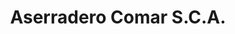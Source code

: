 ---
title: "Aserradero Comar S.C.A."
url: /ciudad-autonoma-de-buenos-aires/aserradero-comar-s-c-a/
shop: general
---